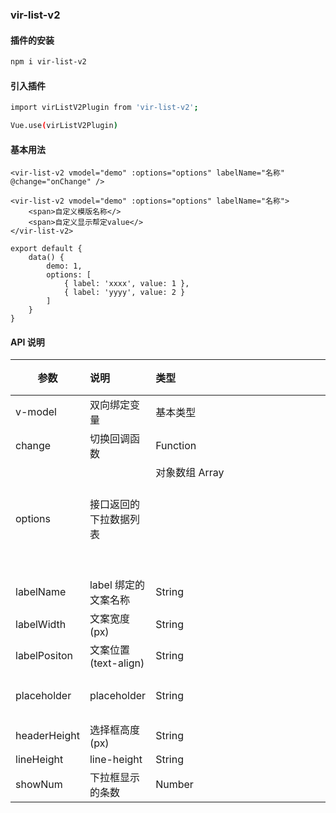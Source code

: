 ### vir-list-v2

#### 插件的安装

```bash
npm i vir-list-v2
```

#### 引入插件

```bash
import virListV2Plugin from 'vir-list-v2';

Vue.use(virListV2Plugin)
```

#### 基本用法

```vue
<vir-list-v2 vmodel="demo" :options="options" labelName="名称" @change="onChange" />

<vir-list-v2 vmodel="demo" :options="options" labelName="名称">
    <span>自定义模版名称</>
    <span>自定义显示帮定value</>
</vir-list-v2>

export default {
    data() {
        demo: 1,
        options: [
            { label: 'xxxx', value: 1 },
            { label: 'yyyy', value: 2 }
        ]
    }
}
```

#### API 说明

| 参数 | 说明 | 类型 | 默认值 |
| --- | :--- | :--- | :---: |
| v-model | 双向绑定变量 | 基本类型 | - |
| change  | 切换回调函数 | Function | - |
| options | 接口返回的下拉数据列表 | 对象数组 Array<Object> | [] |
| labelName | label 绑定的文案名称 | String | '' |
| labelWidth | 文案宽度(px) | String | '72' |
| labelPositon | 文案位置(text-align) | String | 'right' |
| placeholder | placeholder | String | '请选择内容' |
| headerHeight | 选择框高度(px) | String | '30' |
| lineHeight | line-height | String | '30' |
| showNum | 下拉框显示的条数 | Number | 10 |
